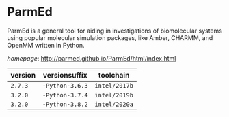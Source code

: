 # ParmEd

ParmEd is a general tool for aiding in investigations of biomolecular systems using popular molecular simulation packages, like Amber, CHARMM, and OpenMM written in Python.

*homepage*: <http://parmed.github.io/ParmEd/html/index.html>

version | versionsuffix | toolchain
--------|---------------|----------
``2.7.3`` | ``-Python-3.6.3`` | ``intel/2017b``
``3.2.0`` | ``-Python-3.7.4`` | ``intel/2019b``
``3.2.0`` | ``-Python-3.8.2`` | ``intel/2020a``
